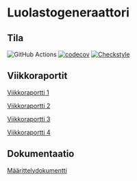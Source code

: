 # Luolastogeneraattori

## Tila

![GitHub Actions](https://github.com/amalia53/tiralabra-luolasto/workflows/Java%20CI%20with%20Gradle/badge.svg)
[![codecov](https://codecov.io/gh/amalia53/tiralabra-luolasto/branch/main/graph/badge.svg?token=c86YCY66yn)](https://codecov.io/gh/amalia53/tiralabra-luolasto)
[![Checkstyle](https://github.com/amalia53/tiralabra-luolasto/actions/workflows/checkstyle.yml/badge.svg)](https://github.com/amalia53/tiralabra-luolasto/actions/workflows/checkstyle.yml)

## Viikkoraportit

[Viikkoraportti 1](https://github.com/amalia53/tiralabra-luolasto/blob/main/dokumentaatio/viikkoraportit/viikkoraportti1.md)

[Viikkoraportti 2](https://github.com/amalia53/tiralabra-luolasto/blob/main/dokumentaatio/viikkoraportit/viikkoraportti2.md)

[Viikkoraportti 3](https://github.com/amalia53/tiralabra-luolasto/blob/main/dokumentaatio/viikkoraportit/viikkoraportti3.md)

[Viikkoraportti 4](https://github.com/amalia53/tiralabra-luolasto/blob/main/dokumentaatio/viikkoraportit/viikkoraportti4.md)

## Dokumentaatio

[Määrittelydokumentti](https://github.com/amalia53/tiralabra-luolasto/blob/main/dokumentaatio/maarittelydokumentti.md)
